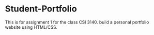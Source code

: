 # Student-Portfolio
This is for assignment 1 for the class CSI 3140. build a personal portfolio website using HTML/CSS.
